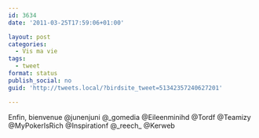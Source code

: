 ```yaml
---
id: 3634
date: '2011-03-25T17:59:06+01:00'

layout: post
categories:
  - Vis ma vie
tags:
  - tweet
format: status
publish_social: no
guid: 'http://tweets.local/?birdsite_tweet=51342357240627201'

---
```


Enfin, bienvenue @junenjuni @\_gomedia @Eileenminihd @Tordf @Teamizy @MyPokerIsRich @Inspirationf @\_reech\_ @Kerweb